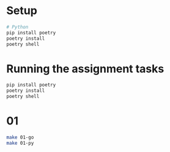 # Setup
```bash
# Python
pip install poetry
poetry install
poetry shell
```


# Running the assignment tasks

```bash
pip install poetry
poetry install
poetry shell
```

# 01
```bash
make 01-go
make 01-py
```
